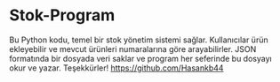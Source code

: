 # Stok-Program
Bu Python kodu, temel bir stok yönetim sistemi sağlar. Kullanıcılar ürün ekleyebilir ve mevcut ürünleri numaralarına göre arayabilirler. JSON formatında bir dosyada veri saklar ve program her seferinde bu dosyayı okur ve yazar.
Teşekkürler! https://github.com/Hasankb44
